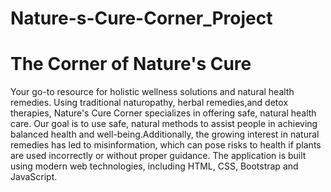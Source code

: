 # Nature-s-Cure-Corner_Project

# The Corner of Nature's Cure
Your go-to resource for holistic wellness solutions and natural health remedies.
Using traditional naturopathy, herbal remedies,and detox therapies, Nature's Cure Corner specializes in offering safe, natural health care. Our goal is to use safe, natural methods to assist people in achieving balanced health and well-being.Additionally, the growing interest in natural remedies has led to misinformation, which can pose risks to health if plants are used incorrectly or without proper guidance. The application is built using modern web technologies, including HTML, CSS, Bootstrap and JavaScript.

